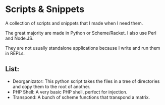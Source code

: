 # Scripts & Snippets

A collection of scripts and snippets that I made when I need them.

The great majority are made in Python or Scheme/Racket.
I also use Perl and Node.JS.

They are not usually standalone applications because I write and run them in REPLs.

## List:

* Deorganizator: This python script takes the files in a tree of directories and copy them to the root of another.
* PHP Shell: A very basic PHP shell, perfect for injection.
* Transpond: A bunch of scheme functions that transpond a matrix.

